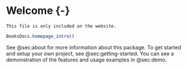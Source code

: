 # Welcome {-}

```{=comment}
This file is only included on the website.
```

```jl
BooksDocs.homepage_intro()
```

See @sec:about for more information about this package.
To get started and setup your own project, see @sec:getting-started.
You can see a demonstration of the features and usage examples in @sec:demo.
